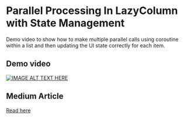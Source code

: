 # Parallel Processing In LazyColumn with State Management
Demo video to show how to make multiple parallel calls using coroutine within a list and then updating the UI state correctly for each item.

## Demo video
[![IMAGE ALT TEXT HERE](https://user-images.githubusercontent.com/4559525/176008503-f8c46fae-9c8d-448c-8325-72f42c6c044d.png)](https://www.youtube.com/watch?v=UBPSZ9BggXk)


## Medium Article

[Read here](https://proandroiddev.com/time-selection-screen-for-timer-app-in-jetpack-compose-part-i-537ffcedb68e?source=user_profile---------4----------------------------)
